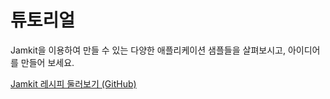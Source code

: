 # 튜토리얼

Jamkit을 이용하여 만들 수 있는 다양한 애플리케이션 샘플들을 살펴보시고, 아이디어를 만들어 보세요.

[Jamkit 레시피 둘러보기 (GitHub)](https://github.com/bookjam/jamkit-recipes)
